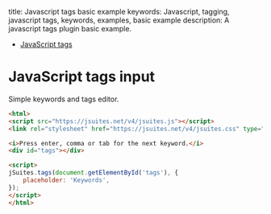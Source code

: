 title: Javascript tags basic example
keywords: Javascript, tagging, javascript tags, keywords, examples, basic example
description: A javascript tags plugin basic example.

* [JavaScript tags](/docs/v4/javascript-tags)

JavaScript tags input
=====================

Simple keywords and tags editor.


```html
<html>
<script src="https://jsuites.net/v4/jsuites.js"></script>
<link rel="stylesheet" href="https://jsuites.net/v4/jsuites.css" type="text/css" />

<i>Press enter, comma or tab for the next keyword.</i>
<div id="tags"></div>

<script>
jSuites.tags(document.getElementById('tags'), {
    placeholder: 'Keywords',
});
</script>
</html>
```
